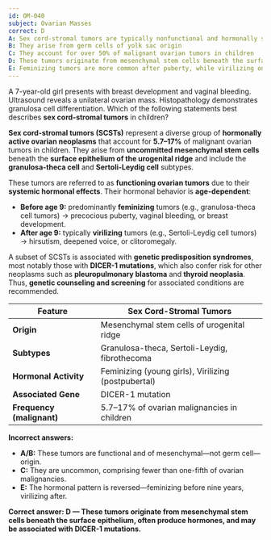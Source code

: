 ```yaml
---
id: OM-040
subject: Ovarian Masses
correct: D
A: Sex cord-stromal tumors are typically nonfunctional and hormonally silent
B: They arise from germ cells of yolk sac origin
C: They account for over 50% of malignant ovarian tumors in children
D: These tumors originate from mesenchymal stem cells beneath the surface epithelium, often produce hormones, and may be associated with DICER-1 mutations
E: Feminizing tumors are more common after puberty, while virilizing ones occur before nine years of age
---
```


A 7-year-old girl presents with breast development and vaginal bleeding. Ultrasound reveals a unilateral ovarian mass. Histopathology demonstrates granulosa cell differentiation. Which of the following statements best describes **sex cord-stromal tumors** in children?

<!-- EXPLANATION -->

**Sex cord-stromal tumors (SCSTs)** represent a diverse group of **hormonally active ovarian neoplasms** that account for **5.7–17%** of malignant ovarian tumors in children. They arise from **uncommitted mesenchymal stem cells** beneath the **surface epithelium of the urogenital ridge** and include the **granulosa-theca cell** and **Sertoli-Leydig cell** subtypes.  

These tumors are referred to as **functioning ovarian tumors** due to their **systemic hormonal effects**. Their hormonal behavior is **age-dependent**:  
- **Before age 9:** predominantly **feminizing** tumors (e.g., granulosa-theca cell tumors) → precocious puberty, vaginal bleeding, or breast development.  
- **After age 9:** typically **virilizing** tumors (e.g., Sertoli-Leydig cell tumors) → hirsutism, deepened voice, or clitoromegaly.  

A subset of SCSTs is associated with **genetic predisposition syndromes**, most notably those with **DICER-1 mutations**, which also confer risk for other neoplasms such as **pleuropulmonary blastoma** and **thyroid neoplasia**. Thus, **genetic counseling and screening** for associated conditions are recommended.  

| **Feature** | **Sex Cord-Stromal Tumors** |
|--------------|------------------------------|
| **Origin** | Mesenchymal stem cells of urogenital ridge |
| **Subtypes** | Granulosa-theca, Sertoli-Leydig, fibrothecoma |
| **Hormonal Activity** | Feminizing (young girls), Virilizing (postpubertal) |
| **Associated Gene** | DICER-1 mutation |
| **Frequency (malignant)** | 5.7–17% of ovarian malignancies in children |

**Incorrect answers:**
- **A/B:** These tumors are functional and of mesenchymal—not germ cell—origin.  
- **C:** They are uncommon, comprising fewer than one-fifth of ovarian malignancies.  
- **E:** The hormonal pattern is reversed—feminizing before nine years, virilizing after.

**Correct answer: D — These tumors originate from mesenchymal stem cells beneath the surface epithelium, often produce hormones, and may be associated with DICER-1 mutations.**
